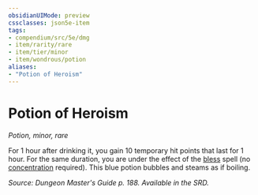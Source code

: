 ```yaml
---
obsidianUIMode: preview
cssclasses: json5e-item
tags:
- compendium/src/5e/dmg
- item/rarity/rare
- item/tier/minor
- item/wondrous/potion
aliases: 
- "Potion of Heroism"
---
```

# Potion of Heroism
*Potion, minor, rare*  


For 1 hour after drinking it, you gain 10 temporary hit points that last for 1 hour. For the same duration, you are under the effect of the [bless](compendium/spells/bless.md) spell (no [concentration](rules/conditions.md#concentration) required). This blue potion bubbles and steams as if boiling.

*Source: Dungeon Master's Guide p. 188. Available in the SRD.*